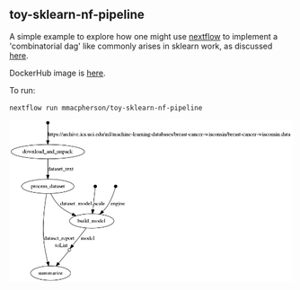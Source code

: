 ## toy-sklearn-nf-pipeline

A simple example to explore how one might use [nextflow](https://www.nextflow.io/) to implement a 'combinatorial dag' like commonly arises in sklearn work, as discussed [here](http://www.aclweb.org/anthology/W/W08/W08-0503.pdf).

DockerHub image is [here](https://hub.docker.com/r/mmacpherson/toy-sklearn-nf-pipeline/).

To run:

    nextflow run mmacpherson/toy-sklearn-nf-pipeline


![](./flowchart.png)
